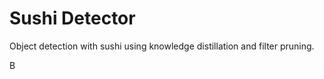 # Sushi Detector

Object detection with sushi using knowledge distillation and filter pruning.
<!-- Teacher-student network. -->
B
